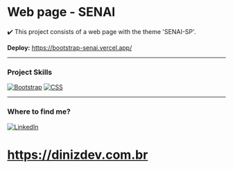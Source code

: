 # Web page - SENAI
✔️ This project consists of a web page with the theme 'SENAI-SP'.

**Deploy:** https://bootstrap-senai.vercel.app/
<hr>

<h3>Project Skills</h3>

[![Bootstrap](https://img.shields.io/badge/Bootstrap-7952B3?logo=bootstrap&logoColor=fff)](#)
[![CSS](https://img.shields.io/badge/CSS-1572B6?logo=css3&logoColor=fff)](#)

<hr>

<h3>Where to find me?</h3>

[![LinkedIn](https://img.shields.io/badge/Linkedin-%230077B5.svg?logo=linkedin&logoColor=white)](https://www.linkedin.com/in/bruno-diniz-oliveira-426a67286/)
<br>
# **https://dinizdev.com.br**
